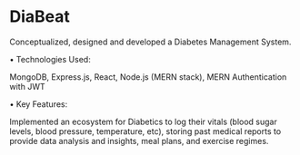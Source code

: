 # DiaBeat
Conceptualized, designed and developed a Diabetes Management System.
 
 • Technologies Used: 
 
 MongoDB, Express.js, React, Node.js (MERN stack),  MERN Authentication with JWT
 
 • Key Features: 
 
 Implemented an ecosystem for Diabetics to log their vitals (blood sugar levels, blood pressure, temperature, etc), storing past medical reports to provide data analysis and insights, meal plans, and exercise regimes.
